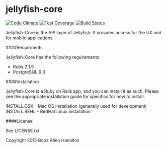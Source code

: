 jellyfish-core
=======

[![Code Climate](https://codeclimate.com/repos/54c2c15e69568066da0003ed/badges/c6cc02c252d341b6eeb3/gpa.svg)](https://codeclimate.com/repos/54c2c15e69568066da0003ed/feed)
[![Test Coverage](https://codeclimate.com/repos/54c2c15e69568066da0003ed/badges/c6cc02c252d341b6eeb3/coverage.svg)](https://codeclimate.com/repos/54c2c15e69568066da0003ed/feed)
[![Build Status](https://magnum.travis-ci.com/booz-allen-hamilton/jellyfish-core.svg?token=hzrJLxrVn5bNaxiZp1bx&branch=master)](https://magnum.travis-ci.com/booz-allen-hamilton/jellyfish-core)

Jellyfish-Core is the API layer of Jellyfish.  It provides access for the UX and for mobile applications.

####Requirments

Jellyfish-Core has the following requirements

* Ruby 2.1.5
* PostgreSQL 9.3

####Installation

Jellyfish-Core is a Ruby on Rails app, and you can install it as such.  Please see the appropriate installation
guide for specifics for how to install.

INSTALL.OSX - Mac OS Installation (generally used for development)
INSTALL.REHL - RedHat Linux installation

####License

See LICENSE.txt


Copyright 2015 Booz Allen Hamilton
